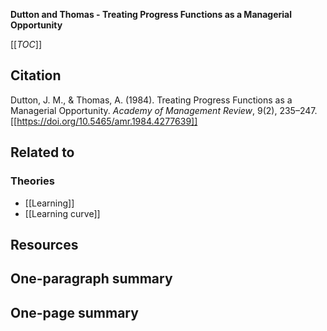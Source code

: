 **Dutton and Thomas - Treating Progress Functions as a Managerial Opportunity**

[[_TOC_]]

## Citation
Dutton, J. M., & Thomas, A. (1984). Treating Progress Functions as a Managerial Opportunity. *Academy of Management Review*, 9(2), 235–247. [[https://doi.org/10.5465/amr.1984.4277639]]

## Related to

### Theories
* [[Learning]]
* [[Learning curve]]

## Resources

## One-paragraph summary

## One-page summary
